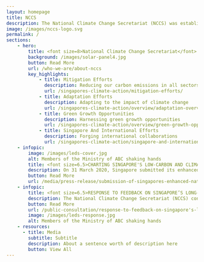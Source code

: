 ```yaml
---
layout: homepage
title: NCCS
description: The National Climate Change Secretariat (NCCS) was established on 1 July 2010 under the Prime Minister’s Office (PMO) to develop and implement Singapore's domestic and international policies and strategies to tackle climate change. NCCS is part of the Strategy Group which supports the Prime Minister and his Cabinet to establish priorities and strengthen strategic alignment across Government. The inclusion of NCCS enhances strategy-making and planning on vital issues that span multiple Government ministries and agencies.
image: /images/nccs-logo.svg
permalink: /
sections:
    - hero:
        title: <font size=8>National Climate Change Secretariat</font>
        background: /images/solar-panel4.jpg
        button: Read More
        url: /who-we-are/about-nccs
        key_highlights:
            - title: Mitigation Efforts
              description: Reducing our carbon emissions in all sectors
              url: /singapores-climate-action/mitigation-efforts/
            - title: Adaptation Efforts
              description: Adapting to the impact of climate change
              url: /singapores-climate-action/overview/adaptation-overview/
            - title: Green Growth Opportunities
              description: Harnessing green growth opportunities
              url: /singapores-climate-action/overview/green-growth-opportunities/
            - title: Singapore And International Efforts
              description: Forging international collaborations
              url: /singapores-climate-action/singapore-and-international-efforts/
    - infopic:
        image: /images/leds-cover.jpg
        alt: Members of the Ministry of ABC shaking hands
        title: <font size=6.5>CHARTING SINGAPORE'S LOW-CARBON AND CLIMATE RESILIENT FUTURE</font>
        description: On 31 March 2020, Singapore submitted its enhanced Nationally Determined Contribution (NDC) and Long-Term Low-Emissions Development Strategy (LEDS) document to the United Nations Framework Convention on Climate Change (UNFCCC). 
        button: Read More
        url: /media/press-release/submission-of-singapores-enhanced-nationally-determined-contribution-and-long-term-low-emissions-development-strategy
    - infopic:
        title: <font size=6.5>RESPONSE TO FEEDBACK ON SINGAPORE’S LONG-TERM LOW EMISSIONS STRATEGY</font>
        description: The National Climate Change Secretariat (NCCS) conducted a public consultation on Singapore’s Long-Term Low Emissions Development Strategy (LEDS) from 16 July to 30 September 2019.
        button: Read More
        url: /public-consultation/response-to-feedback-on-singapore's-long-term-low-emissions-development-strategy
        image: /images/leds-response.jpg
        alt: Members of the Ministry of ABC shaking hands
    - resources:
      - title: Media
        subtitle: Subtitle
        description: About a sentence worth of description here
        button: View All
---
```


